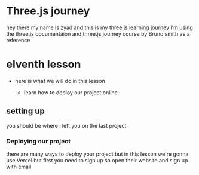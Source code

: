 # Three.js journey

hey there my name is zyad and this is my three.js learning journey i'm using the three.js documentaion and three.js journey course by Bruno smith as a reference

# elventh lesson

- here is what we will do in this lesson

  - learn how to deploy our project online

## setting up

you should be where i left you on the last project

### Deploying our project

there are many ways to deploy your project but in this lesson we're gonna use Vercel but first you need to sign up so open their website and sign up with email

